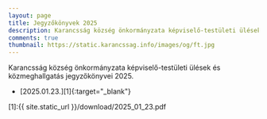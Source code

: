 ```yaml
---
layout: page
title: Jegyzőkönyvek 2025
description: Karancsság község önkormányzata képviselő-testületi ülések és közmeghallgatás jegyzőkönyvei 2025.
comments: true
thumbnail: https://static.karancssag.info/images/og/ft.jpg
---
```


Karancsság község önkormányzata képviselő-testületi ülések és közmeghallgatás jegyzőkönyvei 2025.

+ [2025.01.23.][1]{:target="_blank"}

[1]:{{ site.static_url }}/download/2025_01_23.pdf